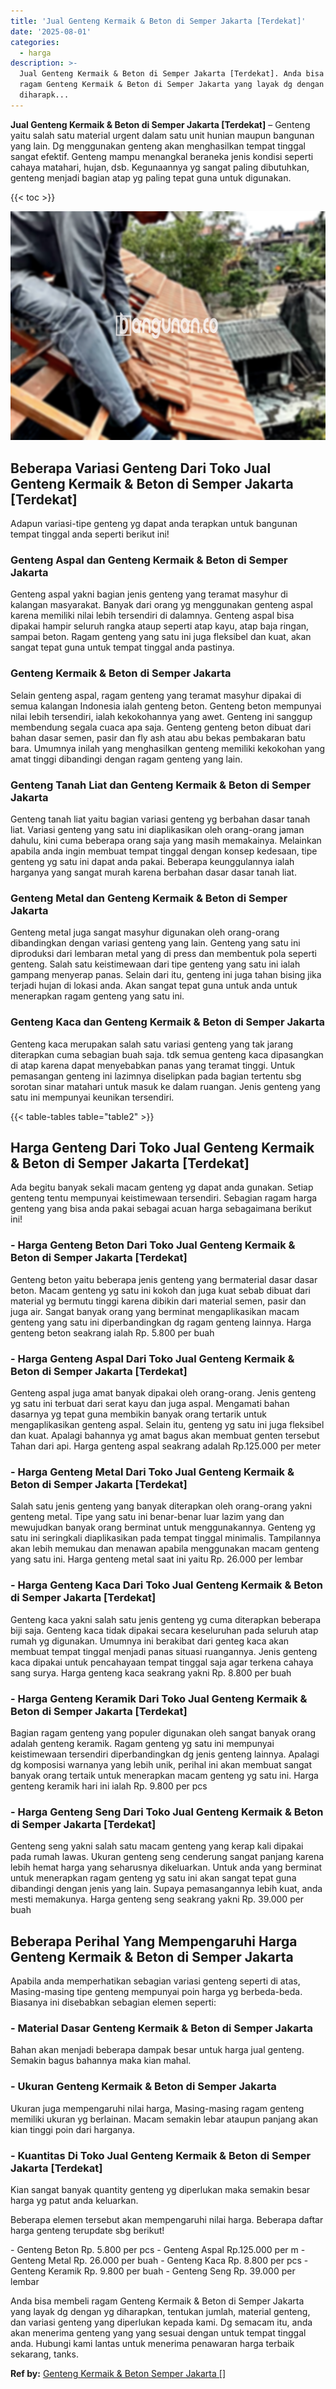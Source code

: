 ```yaml
---
title: 'Jual Genteng Kermaik & Beton di Semper Jakarta [Terdekat]'
date: '2025-08-01'
categories:
  - harga
description: >-
  Jual Genteng Kermaik & Beton di Semper Jakarta [Terdekat]. Anda bisa membeli
  ragam Genteng Kermaik & Beton di Semper Jakarta yang layak dg dengan yg
  diharapk...
---
```


**Jual Genteng Kermaik & Beton di Semper Jakarta \[Terdekat\]** – Genteng yaitu salah satu material urgent dalam satu unit hunian maupun bangunan yang lain. Dg menggunakan genteng akan menghasilkan tempat tinggal sangat efektif. Genteng mampu menangkal beraneka jenis kondisi seperti cahaya matahari, hujan, dsb. Kegunaannya yg sangat paling dibutuhkan, genteng menjadi bagian atap yg paling tepat guna untuk digunakan.

{{< toc >}}

![Jual Genteng Kermaik & Beton di Semper Jakarta [Terdekat]](/images/genteng-minimalis-murah15.png)

## Beberapa Variasi Genteng Dari Toko Jual Genteng Kermaik & Beton di Semper Jakarta \[Terdekat\]

Adapun variasi-tipe genteng yg dapat anda terapkan untuk bangunan tempat tinggal anda seperti berikut ini!

### Genteng Aspal dan Genteng Kermaik & Beton di Semper Jakarta

Genteng aspal yakni bagian jenis genteng yang teramat masyhur di kalangan masyarakat. Banyak dari orang yg menggunakan genteng aspal karena memiliki nilai lebih tersendiri di dalamnya. Genteng aspal bisa dipakai hampir seluruh rangka ataup seperti atap kayu, atap baja ringan, sampai beton. Ragam genteng yang satu ini juga fleksibel dan kuat, akan sangat tepat guna untuk tempat tinggal anda pastinya.

### Genteng Kermaik & Beton di Semper Jakarta

Selain genteng aspal, ragam genteng yang teramat masyhur dipakai di semua kalangan Indonesia ialah genteng beton. Genteng beton mempunyai nilai lebih tersendiri, ialah kekokohannya yang awet. Genteng ini sanggup membendung segala cuaca apa saja. Genteng genteng beton dibuat dari bahan dasar semen, pasir dan fly ash atau abu bekas pembakaran batu bara. Umumnya inilah yang menghasilkan genteng memiliki kekokohan yang amat tinggi dibandingi dengan ragam genteng yang lain.

### Genteng Tanah Liat dan Genteng Kermaik & Beton di Semper Jakarta

Genteng tanah liat yaitu bagian variasi genteng yg berbahan dasar tanah liat. Variasi genteng yang satu ini diaplikasikan oleh orang-orang jaman dahulu, kini cuma beberapa orang saja yang masih memakainya. Melainkan apabila anda ingin membuat tempat tinggal dengan konsep kedesaan, tipe genteng yg satu ini dapat anda pakai. Beberapa keunggulannya ialah harganya yang sangat murah karena berbahan dasar dasar tanah liat.

### Genteng Metal dan Genteng Kermaik & Beton di Semper Jakarta

Genteng metal juga sangat masyhur digunakan oleh orang-orang dibandingkan dengan variasi genteng yang lain. Genteng yang satu ini diproduksi dari lembaran metal yang di press dan membentuk pola seperti genteng. Salah satu keistimewaan dari tipe genteng yang satu ini ialah gampang menyerap panas. Selain dari itu, genteng ini juga tahan bising jika terjadi hujan di lokasi anda. Akan sangat tepat guna untuk anda untuk menerapkan ragam genteng yang satu ini.

### Genteng Kaca dan Genteng Kermaik & Beton di Semper Jakarta

Genteng kaca merupakan salah satu variasi genteng yang tak jarang diterapkan cuma sebagian buah saja. tdk semua genteng kaca dipasangkan di atap karena dapat menyebabkan panas yang teramat tinggi. Untuk pemasangan genteng ini lazimnya diselipkan pada bagian tertentu sbg sorotan sinar matahari untuk masuk ke dalam ruangan. Jenis genteng yang satu ini mempunyai keunikan tersendiri.

{{< table-tables table="table2" >}}

## Harga Genteng Dari Toko Jual Genteng Kermaik & Beton di Semper Jakarta \[Terdekat\]

Ada begitu banyak sekali macam genteng yg dapat anda gunakan. Setiap genteng tentu mempunyai keistimewaan tersendiri. Sebagian ragam harga genteng yang bisa anda pakai sebagai acuan harga sebagaimana berikut ini!

### \- Harga Genteng Beton Dari Toko Jual Genteng Kermaik & Beton di Semper Jakarta \[Terdekat\]

Genteng beton yaitu beberapa jenis genteng yang bermaterial dasar dasar beton. Macam genteng yg satu ini kokoh dan juga kuat sebab dibuat dari material yg bermutu tinggi karena dibikin dari material semen, pasir dan juga air. Sangat banyak orang yang berminat mengaplikasikan macam genteng yang satu ini diperbandingkan dg ragam genteng lainnya. Harga genteng beton seakrang ialah Rp. 5.800 per buah

### \- Harga Genteng Aspal Dari Toko Jual Genteng Kermaik & Beton di Semper Jakarta \[Terdekat\]

Genteng aspal juga amat banyak dipakai oleh orang-orang. Jenis genteng yg satu ini terbuat dari serat kayu dan juga aspal. Mengamati bahan dasarnya yg tepat guna membikin banyak orang tertarik untuk mengaplikasikan genteng aspal. Selain itu, genteng yg satu ini juga fleksibel dan kuat. Apalagi bahannya yg amat bagus akan membuat genten tersebut Tahan dari api. Harga genteng aspal seakrang adalah Rp.125.000 per meter

### \- Harga Genteng Metal Dari Toko Jual Genteng Kermaik & Beton di Semper Jakarta \[Terdekat\]

Salah satu jenis genteng yang banyak diterapkan oleh orang-orang yakni genteng metal. Tipe yang satu ini benar-benar luar lazim yang dan mewujudkan banyak orang berminat untuk menggunakannya. Genteng yg satu ini seringkali diaplikasikan pada tempat tinggal minimalis. Tampilannya akan lebih memukau dan menawan apabila menggunakan macam genteng yang satu ini. Harga genteng metal saat ini yaitu Rp. 26.000 per lembar

### \- Harga Genteng Kaca Dari Toko Jual Genteng Kermaik & Beton di Semper Jakarta \[Terdekat\]

Genteng kaca yakni salah satu jenis genteng yg cuma diterapkan beberapa biji saja. Genteng kaca tidak dipakai secara keseluruhan pada seluruh atap rumah yg digunakan. Umumnya ini berakibat dari genteg kaca akan membuat tempat tinggal menjadi panas situasi ruangannya. Jenis genteng kaca dipakai untuk pencahayaan tempat tinggal saja agar terkena cahaya sang surya. Harga genteng kaca seakrang yakni Rp. 8.800 per buah

### \- Harga Genteng Keramik Dari Toko Jual Genteng Kermaik & Beton di Semper Jakarta \[Terdekat\]

Bagian ragam genteng yang populer digunakan oleh sangat banyak orang adalah genteng keramik. Ragam genteng yg satu ini mempunyai keistimewaan tersendiri diperbandingkan dg jenis genteng lainnya. Apalagi dg komposisi warnanya yang lebih unik, perihal ini akan membuat sangat banyak orang tertaik untuk menerapkan macam genteng yg satu ini. Harga genteng keramik hari ini ialah Rp. 9.800 per pcs

### \- Harga Genteng Seng Dari Toko Jual Genteng Kermaik & Beton di Semper Jakarta \[Terdekat\]

Genteng seng yakni salah satu macam genteng yang kerap kali dipakai pada rumah lawas. Ukuran genteng seng cenderung sangat panjang karena lebih hemat harga yang seharusnya dikeluarkan. Untuk anda yang berminat untuk menerapkan ragam genteng yg satu ini akan sangat tepat guna dibandingi dengan jenis yang lain. Supaya pemasangannya lebih kuat, anda mesti memakunya. Harga genteng seng seakrang yakni Rp. 39.000 per buah

## Beberapa Perihal Yang Mempengaruhi Harga Genteng Kermaik & Beton di Semper Jakarta

Apabila anda memperhatikan sebagian variasi genteng seperti di atas, Masing-masing tipe genteng mempunyai poin harga yg berbeda-beda. Biasanya ini disebabkan sebagian elemen seperti:

### \- Material Dasar Genteng Kermaik & Beton di Semper Jakarta

Bahan akan menjadi beberapa dampak besar untuk harga jual genteng. Semakin bagus bahannya maka kian mahal.

### \- Ukuran Genteng Kermaik & Beton di Semper Jakarta

Ukuran juga mempengaruhi nilai harga, Masing-masing ragam genteng memiliki ukuran yg berlainan. Macam semakin lebar ataupun panjang akan kian tinggi poin dari harganya.

### \- Kuantitas Di Toko Jual Genteng Kermaik & Beton di Semper Jakarta \[Terdekat\]

Kian sangat banyak quantity genteng yg diperlukan maka semakin besar harga yg patut anda keluarkan.

Beberapa elemen tersebut akan mempengaruhi nilai harga. Beberapa daftar harga genteng terupdate sbg berikut!

\- Genteng Beton Rp. 5.800 per pcs - Genteng Aspal Rp.125.000 per m - Genteng Metal Rp. 26.000 per buah - Genteng Kaca Rp. 8.800 per pcs - Genteng Keramik Rp. 9.800 per buah - Genteng Seng Rp. 39.000 per lembar

Anda bisa membeli ragam Genteng Kermaik & Beton di Semper Jakarta yang layak dg dengan yg diharapkan, tentukan jumlah, material genteng, dan variasi genteng yang diperlukan kepada kami. Dg semacam itu, anda akan menerima genteng yang yang sesuai dengan untuk tempat tinggal anda. Hubungi kami lantas untuk menerima penawaran harga terbaik sekarang, tanks.

**Ref by:**  [Genteng Kermaik & Beton  Semper Jakarta []](https://id.wikipedia.org/wiki/Genteng)
